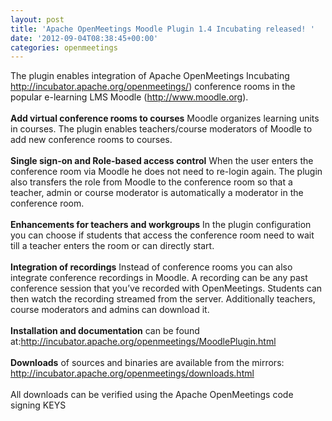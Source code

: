 ```yaml
---
layout: post
title: 'Apache OpenMeetings Moodle Plugin 1.4 Incubating released! '
date: '2012-09-04T08:38:45+00:00'
categories: openmeetings
---
```

The plugin enables integration of Apache OpenMeetings Incubating <a href="http://incubator.apache.org/openmeetings/" target="_BLANK">http://incubator.apache.org/openmeetings/</a>) conference rooms in the popular e-learning LMS Moodle (<a href="http://www.moodle.org" target="_BLANK">http://www.moodle.org</a>).
<br/><br/>
<b>Add virtual conference rooms to courses</b> Moodle organizes learning units in courses. The plugin enables teachers/course moderators of Moodle to add new conference rooms to courses.
<br/><br/>
<b>Single sign-on and Role-based access control</b> When the user enters the conference room via Moodle he does not need to re-login again. The plugin also transfers the role from Moodle to the conference room so that a teacher, admin or course moderator is automatically a moderator in the conference room.
<br/><br/>
<b>Enhancements for teachers and workgroups</b> In the plugin configuration you can choose if students that access the conference room need to wait till a teacher enters the room or can directly start.
<br/><br/>
<b>Integration of recordings</b> Instead of conference rooms you can also integrate conference recordings in Moodle. A recording can be any past conference session that you’ve recorded with OpenMeetings. Students can then watch the recording streamed from the server. Additionally teachers, course moderators and admins can download it.
<br/><br/>
<b>Installation and documentation</b> can be found at:<a href="http://incubator.apache.org/openmeetings/MoodlePlugin.html" target="_BLANK">http://incubator.apache.org/openmeetings/MoodlePlugin.html</a>
<br/><br/>
<b>Downloads</b> of sources and binaries are available from the mirrors:
<a href="http://incubator.apache.org/openmeetings/downloads.html" target="_BLANK">http://incubator.apache.org/openmeetings/downloads.html</a>
<br/><br/>
All downloads can be verified using the Apache OpenMeetings code signing KEYS
